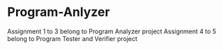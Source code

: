 # Program-Anlyzer
Assignment 1 to 3 belong to Program Analyzer project
Assignment 4 to 5 belong to Program Tester and Verifier project
